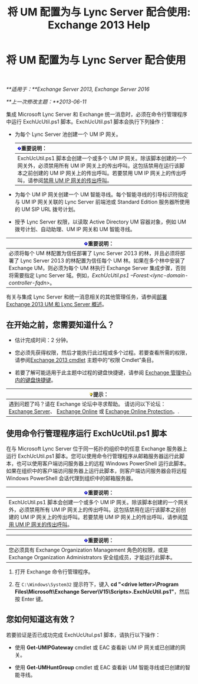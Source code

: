 ﻿---
title: '将 UM 配置为与 Lync Server 配合使用: Exchange 2013 Help'
TOCTitle: 将 UM 配置为与 Lync Server 配合使用
ms:assetid: 29bdddbf-75d5-4c92-988e-c8506ecc7a1c
ms:mtpsurl: https://technet.microsoft.com/zh-cn/library/JJ966276(v=EXCHG.150)
ms:contentKeyID: 52061490
ms.date: 01/11/2018
mtps_version: v=EXCHG.150
ms.translationtype: HT
---

# 将 UM 配置为与 Lync Server 配合使用

 

_**适用于：**Exchange Server 2013, Exchange Server 2016_

_**上一次修改主题：**2013-06-11_

集成 Microsoft Lync Server 和 Exchange 统一消息时，必须在命令行管理程序中运行 ExchUcUtil.ps1 脚本。ExchUcUtil.ps1 脚本会执行下列操作：

  - 为每个 Lync Server 池创建一个 UM IP 网关。
    
    <table>
    <thead>
    <tr class="header">
    <th><img src="images/Bb124558.important(EXCHG.150).gif" title="重要说明" alt="重要说明" />重要说明：</th>
    </tr>
    </thead>
    <tbody>
    <tr class="odd">
    <td>ExchUcUtil.ps1 脚本会创建一个或多个 UM IP 网关。除该脚本创建的一个网关外，必须禁用所有 UM IP 网关上的传出呼叫。这包括禁用在运行该脚本之前创建的 UM IP 网关上的传出呼叫。若要禁用 UM IP 网关上的传出呼叫，请参阅<a href="disable-outgoing-calls-on-um-ip-gateways-exchange-2013-help.md">禁用 UM IP 网关的传出呼叫</a>。</td>
    </tr>
    </tbody>
    </table>


  - 为每个 UM IP 网关创建一个 UM 智能寻线。每个智能寻线的引导标识符指定与 UM IP 网关关联的 Lync Server 前端池或 Standard Edition 服务器所使用的 UM SIP URL 拨号计划。

  - 授予 Lync Server 权限，以读取 Active Directory UM 容器对象，例如 UM 拨号计划、自动助理、UM IP 网关和 UM 智能寻线。

<table>
<thead>
<tr class="header">
<th><img src="images/Bb124558.important(EXCHG.150).gif" title="重要说明" alt="重要说明" />重要说明：</th>
</tr>
</thead>
<tbody>
<tr class="odd">
<td>必须将每个 UM 林配置为信任部署了 Lync Server 2013 的林，并且必须将部署了 Lync Server 2013 的林配置为信任每个 UM 林。如果在多个林中安装了 Exchange UM，则必须为每个 UM 林执行 Exchange Server 集成步骤，否则将需要指定 Lync Server 域。例如，<em>ExchUcUtil.ps1 –Forest:&lt;lync-domain-controller-fqdn&gt;</em>。</td>
</tr>
</tbody>
</table>


有关与集成 Lync Server 和统一消息相关的其他管理任务，请参阅[部署 Exchange 2013 UM 和 Lync Server 概述](deploying-exchange-2013-um-and-lync-server-overview-exchange-2013-help.md)。

## 在开始之前，您需要知道什么？

  - 估计完成时间：2 分钟。

  - 您必须先获得权限，然后才能执行此过程或多个过程。若要查看所需的权限，请参阅[Exchange 2013 cmdlet](https://technet.microsoft.com/zh-cn/library/bb124413\(v=exchg.150\)) 主题中的“权限 Cmdlet”条目。

  - 若要了解可能适用于此主题中过程的键盘快捷键，请参阅 [Exchange 管理中心内的键盘快捷键](keyboard-shortcuts-in-the-exchange-admin-center-exchange-online-protection-help.md)。

<table>
<thead>
<tr class="header">
<th><img src="images/Bb124558.tip(EXCHG.150).gif" title="提示" alt="提示" />提示：</th>
</tr>
</thead>
<tbody>
<tr class="odd">
<td>遇到问题了吗？请在 Exchange 论坛中寻求帮助。 请访问以下论坛：<a href="https://go.microsoft.com/fwlink/p/?linkid=60612">Exchange Server</a>、 <a href="https://go.microsoft.com/fwlink/p/?linkid=267542">Exchange Online</a> 或 <a href="https://go.microsoft.com/fwlink/p/?linkid=285351">Exchange Online Protection</a>。.</td>
</tr>
</tbody>
</table>


## 使用命令行管理程序运行 ExchUcUtil.ps1 脚本

在与 Microsoft Lync Server 位于同一拓扑的组织中的任意 Exchange 服务器上运行 ExchUcUtil.ps1 脚本。您可以使用命令行管理程序从邮箱服务器运行此脚本，也可以使用客户端访问服务器上的远程 Windows PowerShell 运行此脚本。如果在组织中的客户端访问服务器上运行此脚本，则客户端访问服务器会将远程 Windows PowerShell 会话代理到组织中的邮箱服务器。

<table>
<thead>
<tr class="header">
<th><img src="images/Bb124558.important(EXCHG.150).gif" title="重要说明" alt="重要说明" />重要说明：</th>
</tr>
</thead>
<tbody>
<tr class="odd">
<td>ExchUcUtil.ps1 脚本会创建一个或多个 UM IP 网关。除该脚本创建的一个网关外，必须禁用所有 UM IP 网关上的传出呼叫。这包括禁用在运行该脚本之前创建的 UM IP 网关上的传出呼叫。若要禁用 UM IP 网关上的传出呼叫，请参阅<a href="disable-outgoing-calls-on-um-ip-gateways-exchange-2013-help.md">禁用 UM IP 网关的传出呼叫</a>。</td>
</tr>
</tbody>
</table>


<table>
<thead>
<tr class="header">
<th><img src="images/Bb124558.important(EXCHG.150).gif" title="重要说明" alt="重要说明" />重要说明：</th>
</tr>
</thead>
<tbody>
<tr class="odd">
<td>您必须具有 Exchange Organization Management 角色的权限，或是 Exchange Organization Administrators 安全组成员，才能运行此脚本。</td>
</tr>
</tbody>
</table>


1.  打开 Exchange 命令行管理程序。

2.  在 `C:\Windows\System32` 提示符下，键入 **cd "\<drive letter\>\\Program Files\\Microsoft\\Exchange Server\\V15\\Scripts\>.ExchUcUtil.ps1"**，然后按 Enter 键。

## 您如何知道这有效？

若要验证是否已成功完成 ExchUcUtul.ps1 脚本，请执行以下操作：

  - 使用 **Get-UMIPGateway** cmdlet 或 EAC 查看新 UM IP 网关或已创建的网关。

  - 使用 **Get-UMHuntGroup** cmdlet 或 EAC 查看新 UM 智能寻线或已创建的智能寻线。

